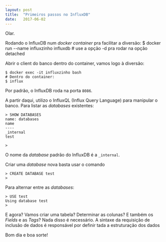 ```yaml
---
layout: post
title:  "Primeiros passos no InfluxDB"
date:   2017-06-02
---
```


<p class="intro"><span class="dropcap">O</span>lar.</p>

Rodando o InfluxDB num *docker container* pra facilitar a diversão:
$ docker run --name influxzinho influxdb # use a opção -d pra rodar na opção detached

Abrir o client do banco dentro do container, vamos logo à diversão:
```
$ docker exec -it influxzinho bash
# Dentro do container:
$ influx
```

Por padrão, o InfluxDB roda na porta `8086`.

A partir daqui, utilizo o InfluxQL (Influx Query Language) para manipular o banco.
Para listar as *databases* existentes:
```
> SHOW DATABASES
name: databases
name
----
_internal
test

>
```

O nome da *database* padrão do InfluxDB é a `_internal`.

Criar uma *database* nova basta usar o comando
```
> CREATE DATABASE test
>
```

Para alternar entre as *databases*:
```
> USE test
Using database test
>

```

E agora? Vamos criar uma tabela? Determinar as colunas? E também os *Fields* e as *Tags*?
Nada disso é necessário. A sintaxe da requisição de inclusão de dados é responsável por definir tada a estruturação dos dados

Bom dia e boa sorte!